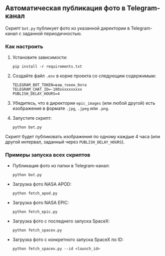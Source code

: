 


## Автоматическая публикация фото в Telegram-канал

Скрипт `bot.py` публикует фото из указанной директории в Telegram-канал с заданной периодичностью.

### Как настроить

1. Установите зависимости:
   ```
   pip install -r requirements.txt
   ```

2. Создайте файл `.env` в корне проекта со следующим содержимым:
   ```
   TELEGRAM_BOT_TOKEN=ваш_токен_бота
   TELEGRAM_CHAT_ID=-100xxxxxxxxxx
   PUBLISH_DELAY_HOURS=4
   ```

3. Убедитесь, что в директории `epic_images` (или любой другой) есть изображения в формате `.jpg`, `.jpeg` или `.png`.


4. Запустите скрипт:
   ```
   python bot.py
   ```

Скрипт будет публиковать изображения по одному каждые 4 часа (или другой интервал, заданный через `PUBLISH_DELAY_HOURS`).

### Примеры запуска всех скриптов

- Публикация фото из папки в Telegram-канал:
  ```
  python bot.py
  ```

- Загрузка фото NASA APOD:
  ```
  python fetch_apod.py
  ```

- Загрузка фото NASA EPIC:
  ```
  python fetch_epic.py
  ```

- Загрузка фото с последнего запуска SpaceX:
  ```
  python fetch_spacex.py
  ```

- Загрузка фото с конкретного запуска SpaceX по ID:
  ```
  python fetch_spacex.py --id <launch_id>
  ```